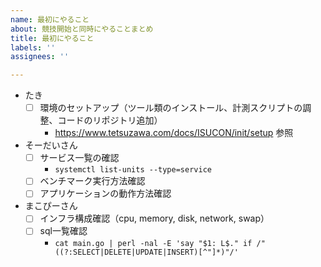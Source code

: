 ```yaml
---
name: 最初にやること
about: 競技開始と同時にやることまとめ
title: 最初にやること
labels: ''
assignees: ''

---
```


- たき
  - [ ] 環境のセットアップ（ツール類のインストール、計測スクリプトの調整、コードのリポジトリ追加）
    - https://www.tetsuzawa.com/docs/ISUCON/init/setup 参照
- そーだいさん
  - [ ] サービス一覧の確認
    - `systemctl list-units --type=service`
  - [ ] ベンチマーク実行方法確認
  - [ ] アプリケーションの動作方法確認
- まこぴーさん
  - [ ] インフラ構成確認（cpu, memory, disk, network, swap）
  - [ ] sql一覧確認
     - `cat main.go | perl -nal -E 'say "$1: L$." if /"((?:SELECT|DELETE|UPDATE|INSERT)[^"]*)"/'`
